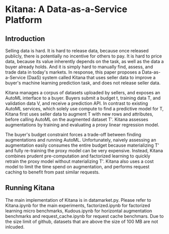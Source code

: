 # Kitana: A Data-as-a-Service Platform

## Introduction

Selling data is hard. It is hard to release data, because once released publicly, there is potentially no incentive for others to pay. It is hard to price data, because its value inherently depends on the task, as well as the data a buyer already holds. And it is simply hard to manually find, assess, and trade data in today's markets. In response, this paper proposes a Data-as-a-Service (DaaS) system called Kitana that uses seller data to improve a buyer's machine learning prediction task, and does not release seller data.

Kitana manages a corpus of datasets uploaded by sellers, and exposes an AutoML interface to a buyer. Buyers submit a budget t, training data T, and validation data V, and receive a prediction API. In contrast to existing AutoML services, which solely use compute to find a predictive model for T, Kitana first uses seller data to augment T with new rows and attributes, before calling AutoML on the augmented dataset T'. Kitana assesses augmentations by training and evaluating a proxy linear regression model.

The buyer's budget constraint forces a trade-off between finding augmentations and running AutoML. Unfortunately, naively assessing an augmentation easily consumes the entire budget because materializing T' and fully re-training the proxy model can be very expensive. Instead, Kitana combines prudent pre-computation and factorized learning to quickly retrain the proxy model without materializing T'. Kitana also uses a cost model to limit the time spend on augmentation, and performs request caching to benefit from past similar requests. 

## Running Kitana

The main implementation of Kitana is in datamarket.py. Please refer to Kitana.ipynb for the main experiments, factorized.ipynb for factorized learning micro benchmarks, Kudous.ipynb for horizontal augmentation benchmarks and request_cache.ipynb for request cache benchmars. Due to the size limit of github, datasets that are above the size of 100 MB are not inlcuded.
